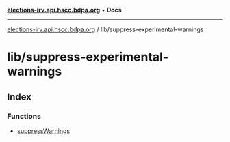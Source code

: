 [**elections-irv.api.hscc.bdpa.org**](../../README.md) • **Docs**

***

[elections-irv.api.hscc.bdpa.org](../../README.md) / lib/suppress-experimental-warnings

# lib/suppress-experimental-warnings

## Index

### Functions

- [suppressWarnings](functions/suppressWarnings.md)

